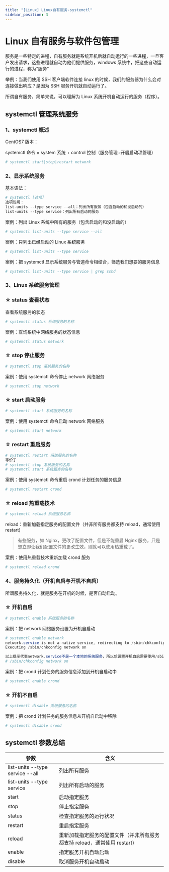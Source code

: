 ```yaml
---
title: "[Linux] Linux自有服务-systemctl"
sidebar_position: 3
---
```


# Linux 自有服务与软件包管理

服务是一些特定的进程，自有服务就是系统开机后就自动运行的一些进程，一旦客户发出请求，这些进程就自动为他们提供服务，windows 系统中，把这些自动运行的进程，称为"服务"

举例：当我们使用 SSH 客户端软件连接 linux 的时候，我们的服务器为什么会对连接做出响应？是因为 SSH 服务开机就自动运行了。

所谓自有服务，简单来说，可以理解为 Linux 系统开机自动运行的服务（程序）。

## systemctl 管理系统服务

### 1、systemctl 概述

CentOS7 版本：

systemctl 命令 = system 系统 + control 控制（服务管理+开启启动项管理）

```powershell
# systemctl start|stop|restart network
```

### 2、显示系统服务

基本语法：

```powershell
# systemctl [选项]
选项说明：
list-units --type service --all：列出所有服务（包含启动的和没启动的）
list-units --type service：列出所有启动的服务
```

案例：列出 Linux 系统中所有的服务（包含启动的和没启动的）

```powershell
# systemctl list-units --type service --all
```

案例：只列出已经启动的 Linux 系统服务

```powershell
# systemctl list-units --type service
```

案例：把 systemctl 显示系统服务与管道命令相结合，筛选我们想要的服务信息

```powershell
# systemctl list-units --type service | grep sshd
```

### 3、Linux 系统服务管理

### ☆ status 查看状态

查看系统服务的状态

```powershell
# systemctl status 系统服务的名称
```

案例：查询系统中网络服务的状态信息

```powershell
# systemctl status network
```

### ☆ stop 停止服务

```powershell
# systemctl stop 系统服务的名称
```

案例：使用 systemctl 命令停止 network 网络服务

```powershell
# systemctl stop network
```

### ☆ start 启动服务

```powershell
# systemctl start 系统服务的名称
```

案例：使用 systemctl 命令启动 network 网络服务

```powershell
# systemctl start network
```

### ☆ restart 重启服务

```powershell
# systemctl restart 系统服务的名称
等价于
# systemctl stop 系统服务的名称
# systemctl start 系统服务的名称
```

案例：使用 systemctl 命令重启 crond 计划任务的服务信息

```powershell
# systemctl restart crond
```

### ☆ reload 热重载技术

```powershell
# systemctl reload 系统服务名称
```

reload：重新加载指定服务的配置文件（并非所有服务都支持 reload，通常使用 restart)

> 有些服务，如 Nginx，更改了配置文件，但是不能重启 Nginx 服务，只是想立即让我们配置文件的更改生效，则就可以使用热重载了。

案例：使用热重载技术重新加载 crond 服务

```powershell
# systemctl reload crond
```

### 4、服务持久化（开机自启与开机不自启）

所谓服务持久化，就是服务在开机的时候，是否自动启动。

### ☆ 开机自启

```powershell
# systemctl enable 系统服务的名称
```

案例：把 network 网络服务设置为开机自启动

```powershell
# systemctl enable network
network.service is not a native service, redirecting to /sbin/chkconfig.
Executing /sbin/chkconfig network on

以上提示代表network.service不是一个本地的系统服务，所以想设置开机自启需要使用/sbin/chkconfig进行操作
# /sbin/chkconfig network on
```

案例：把 crond 计划任务的服务信息添加到开机自启动中

```powershell
# systemctl enable crond
```

### ☆ 开机不自启

```powershell
# systemctl disable 系统服务的名称
```

案例：把 crond 计划任务的服务信息从开机自启动中移除

```powershell
# systemctl disable crond
```

## systemctl 参数总结

| 参数                            | 含义                                                                     |
| ------------------------------- | ------------------------------------------------------------------------ |
| list-units --type service --all | 列出所有服务                                                             |
| list-units --type service       | 列出所有启动的服务                                                       |
| start                           | 启动指定服务                                                             |
| stop                            | 停止指定服务                                                             |
| status                          | 检查指定服务的运行状况                                                   |
| restart                         | 重启指定服务                                                             |
| reload                          | 重新加载指定服务的配置文件（并非所有服务都支持 reload，通常使用 restart) |
| enable                          | 指定服务开机自动启动                                                     |
| disable                         | 取消服务开机自动启动                                                     |

